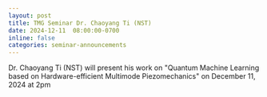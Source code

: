 ```yaml
---
layout: post
title: TMG Seminar Dr. Chaoyang Ti (NST)
date: 2024-12-11  08:00:00-0700
inline: false
categories: seminar-announcements
---
```


Dr. Chaoyang Ti (NST) will present his work on "Quantum Machine Learning based on Hardware-efficient Multimode Piezomechanics"  on December 11, 2024 at 2pm

